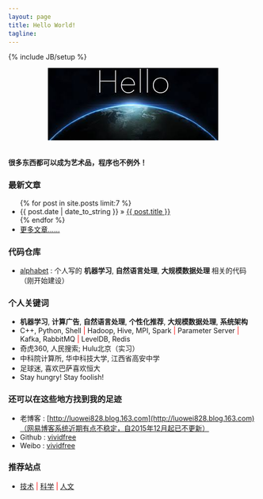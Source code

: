 ```yaml
---
layout: page
title: Hello World!
tagline: 
---
```

{% include JB/setup %}

<div align="center">
  <img src="/images/index-figure1.jpg" style="max-width:344px; text-align:center" alt=""/>
</div>

<br />

**很多东西都可以成为艺术品，程序也不例外！**

### 最新文章

<ul class="posts">
  {% for post in site.posts limit:7 %}
    <li><span>{{ post.date | date_to_string }}</span> &raquo; <a href="{{ BASE_PATH }}{{ post.url }}">{{ post.title }}</a></li>
  {% endfor %}
  <li><a href="/archive.html">更多文章......</a></li>
</ul>

### 代码仓库

+ [alphabet](https://github.com/vividfree/alphabet) : 个人写的 **机器学习**, **自然语言处理**, **大规模数据处理** 相关的代码（刚开始建设）

### 个人关键词

+ **机器学习**, **计算广告**, **自然语言处理**, **个性化推荐**, **大规模数据处理**, **系统架构**
+ C++, Python, Shell <font color='red'>|</font> Hadoop, Hive, MPI, Spark <font color='red'>|</font> Parameter Server <font color='red'>|</font> Kafka, RabbitMQ <font color='red'>|</font> LevelDB, Redis
+ 奇虎360, 人民搜索; Hulu北京（实习）
+ 中科院计算所, 华中科技大学, 江西省高安中学
+ 足球迷, 喜欢巴萨喜欢恒大
+ Stay hungry! Stay foolish!

### 还可以在这些地方找到我的足迹

+ 老博客 : [http://luowei828.blog.163.com](http://luowei828.blog.163.com)（网易博客系统近期有点不稳定，自2015年12月起已不更新）
+ Github : [vividfree](https://github.com/vividfree)
+ Weibo  : [vividfree](http://weibo.com/vividfree)

### 推荐站点

+ <a href="/2015/11/02/recommended-website-technology">技术</a> <font color='red'>|</font> <a href="/2015/11/02/recommended-website-science">科学</a> <font color='red'>|</font> <a href="/2015/11/02/recommended-website-culture">人文</a>
